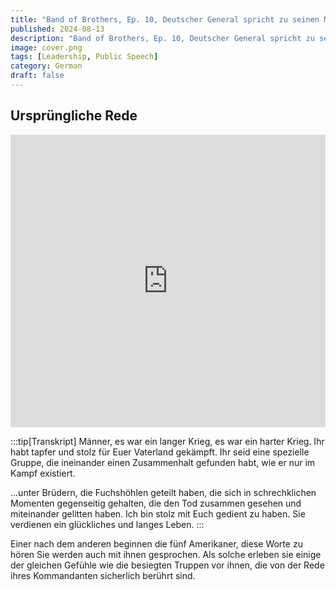 ```yaml
---
title: "Band of Brothers, Ep. 10, Deutscher General spricht zu seinen Männern"
published: 2024-08-13
description: "Band of Brothers, Ep. 10, Deutscher General spricht zu seinen Männern"
image: cover.png
tags: [Leadership, Public Speech]
category: German
draft: false 
---
```


Ursprüngliche Rede
------------------

<iframe width="100%" height="468" src="https://www.youtube.com/embed/SSlp1_9gJ4M" title="Band of Brothers, Ep. 10, deutscher General spricht zu seinen Männern" frameborder="0" allow="accelerometer; autoplay; clipboard-write; encrypted-media; gyroscope; picture-in-picture; web-share" allowfullscreen></iframe>

:::tip[Transkript]
Männer, es war ein langer Krieg, es war ein harter Krieg. Ihr habt tapfer und stolz für Euer Vaterland gekämpft. Ihr
seid eine spezielle Gruppe, die ineinander einen Zusammenhalt gefunden habt, wie er nur im Kampf existiert.

…unter Brüdern, die Fuchshöhlen geteilt haben, die sich in schrechklichen Momenten gegenseitig gehalten, die den Tod
zusammen gesehen und miteinander gelitten haben. Ich bin stolz mit Euch gedient zu haben. Sie verdienen ein glückliches
und langes Leben.
:::

Einer nach dem anderen beginnen die fünf Amerikaner, diese Worte zu hören Sie werden auch mit ihnen gesprochen. Als
solche erleben sie einige der gleichen Gefühle wie die besiegten Truppen vor ihnen, die von der Rede ihres Kommandanten
sicherlich berührt sind.
